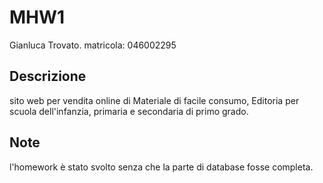 # MHW1
Gianluca Trovato.
matricola: 046002295

## Descrizione
sito web per vendita online di Materiale di facile consumo, Editoria per scuola dell'infanzia, primaria e secondaria di primo grado.

## Note
l'homework è stato svolto senza che la parte di database fosse completa.
